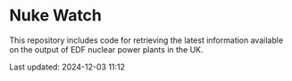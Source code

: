 # Nuke Watch

This repository includes code for retrieving the latest information available on the output of EDF nuclear power plants in the UK.

Last updated: 2024-12-03 11:12